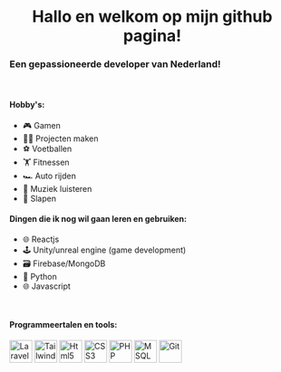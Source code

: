 <h1 align="center">Hallo en welkom op mijn github pagina!</h1>

<h3>Een gepassioneerde developer van Nederland!</h3><br>

<h4>Hobby's:</h4>
<ul>
  <li>🎮 Gamen</li>
  <li>🧑‍💻 Projecten maken</li>
  <li>⚽ Voetballen</li>
  <li>🏋 Fitnessen</li>
  <li>🏎 Auto rijden</li>
  <li>🎵 Muziek luisteren</li>
  <li>🛌 Slapen</li>
</ul>

<h4>Dingen die ik nog wil gaan leren en gebruiken:</h4>
<ul>
  <li>🌐 Reactjs</li>
  <li>🕹 Unity/unreal engine (game development)</li>
  <li>🗃 Firebase/MongoDB</li>
  <li>🐍 Python</li>
  <li>🌐 Javascript</li>
</ul>
<br>

<h4>Programmeertalen en tools:</h4>

<img alt="Laravel logo" width="40" height="40" src="https://github.com/NaserJafari/NaserJafari/assets/94040596/d0117be2-6bfd-44df-bf19-5ceabeede789">
<img alt="Tailwindcss logo" width="40" height="40" src="https://github.com/NaserJafari/NaserJafari/assets/94040596/3a47aecf-a43c-4235-b980-fbab45df795d">
<img alt="Html5" width="40" height="40" src="https://github.com/NaserJafari/NaserJafari/assets/94040596/81e53837-6c7c-44c9-94ba-d1146b8c47d0">
<img alt="CSS3" width="40" src="https://github.com/NaserJafari/NaserJafari/assets/94040596/d9a46304-0457-45a6-aae1-1427dd4f250a">
<img alt="PHP" width="40" height="40" src="https://github.com/NaserJafari/NaserJafari/assets/94040596/950557eb-59f0-4ad6-9630-13c6a44b48ae">
<img alt="MSQL" width="40" height="40" src="https://github.com/NaserJafari/NaserJafari/assets/94040596/24243b96-181f-4389-b3f9-13a324ae7747">
<img alt="Git" width="40" height="40" src="https://github.com/NaserJafari/NaserJafari/assets/94040596/d876e952-50bf-4a55-a2f5-c8511ea9216d">



